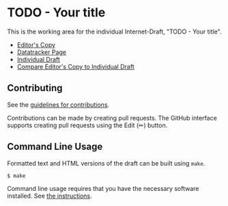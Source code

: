 # TODO - Your title

This is the working area for the individual Internet-Draft, "TODO - Your title".

* [Editor's Copy](https://benbucksch.github.io/sasl-passkey/#go.draft-bucksch-sasl-passkey.html)
* [Datatracker Page](https://datatracker.ietf.org/doc/draft-bucksch-sasl-passkey)
* [Individual Draft](https://datatracker.ietf.org/doc/html/draft-bucksch-sasl-passkey)
* [Compare Editor's Copy to Individual Draft](https://benbucksch.github.io/sasl-passkey/#go.draft-bucksch-sasl-passkey.diff)


## Contributing

See the
[guidelines for contributions](https://github.com/benbucksch/sasl-passkey/blob/main/CONTRIBUTING.md).

Contributions can be made by creating pull requests.
The GitHub interface supports creating pull requests using the Edit (✏) button.


## Command Line Usage

Formatted text and HTML versions of the draft can be built using `make`.

```sh
$ make
```

Command line usage requires that you have the necessary software installed.  See
[the instructions](https://github.com/martinthomson/i-d-template/blob/main/doc/SETUP.md).

